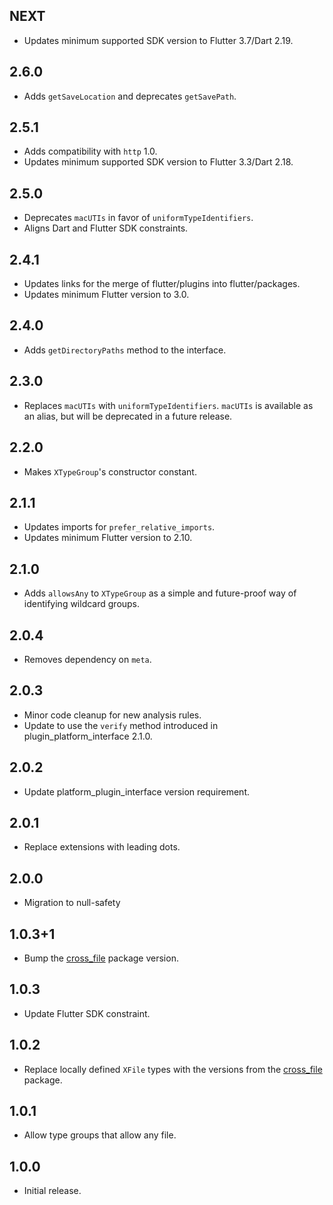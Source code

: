 ## NEXT

* Updates minimum supported SDK version to Flutter 3.7/Dart 2.19.

## 2.6.0

* Adds `getSaveLocation` and deprecates `getSavePath`.

## 2.5.1

* Adds compatibility with `http` 1.0.
* Updates minimum supported SDK version to Flutter 3.3/Dart 2.18.

## 2.5.0

* Deprecates `macUTIs` in favor of `uniformTypeIdentifiers`.
* Aligns Dart and Flutter SDK constraints.

## 2.4.1

* Updates links for the merge of flutter/plugins into flutter/packages.
* Updates minimum Flutter version to 3.0.

## 2.4.0

* Adds `getDirectoryPaths` method to the interface.

## 2.3.0

* Replaces `macUTIs` with `uniformTypeIdentifiers`. `macUTIs` is available as an alias, but will be deprecated in a future release.

## 2.2.0

* Makes `XTypeGroup`'s constructor constant.

## 2.1.1

* Updates imports for `prefer_relative_imports`.
* Updates minimum Flutter version to 2.10.

## 2.1.0

* Adds `allowsAny` to `XTypeGroup` as a simple and future-proof way of identifying
  wildcard groups.

## 2.0.4

* Removes dependency on `meta`.

## 2.0.3

* Minor code cleanup for new analysis rules.
* Update to use the `verify` method introduced in plugin_platform_interface 2.1.0.

## 2.0.2

* Update platform_plugin_interface version requirement.

## 2.0.1

* Replace extensions with leading dots.

## 2.0.0

* Migration to null-safety

## 1.0.3+1

* Bump the [cross_file](https://pub.dev/packages/cross_file) package version.

## 1.0.3

* Update Flutter SDK constraint.

## 1.0.2

* Replace locally defined `XFile` types with the versions from the [cross_file](https://pub.dev/packages/cross_file) package.

## 1.0.1

* Allow type groups that allow any file.

## 1.0.0

* Initial release.
